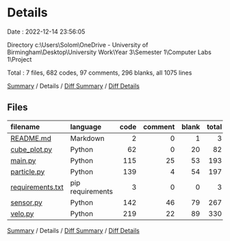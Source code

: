 # Details

Date : 2022-12-14 23:56:05

Directory c:\\Users\\Solom\\OneDrive - University of Birmingham\\Desktop\\University Work\\Year 3\\Semester 1\\Computer Labs 1\\Project

Total : 7 files,  682 codes, 97 comments, 296 blanks, all 1075 lines

[Summary](results.md) / Details / [Diff Summary](diff.md) / [Diff Details](diff-details.md)

## Files
| filename | language | code | comment | blank | total |
| :--- | :--- | ---: | ---: | ---: | ---: |
| [README.md](/README.md) | Markdown | 2 | 0 | 1 | 3 |
| [cube_plot.py](/cube_plot.py) | Python | 62 | 0 | 20 | 82 |
| [main.py](/main.py) | Python | 115 | 25 | 53 | 193 |
| [particle.py](/particle.py) | Python | 139 | 4 | 54 | 197 |
| [requirements.txt](/requirements.txt) | pip requirements | 3 | 0 | 0 | 3 |
| [sensor.py](/sensor.py) | Python | 142 | 46 | 79 | 267 |
| [velo.py](/velo.py) | Python | 219 | 22 | 89 | 330 |

[Summary](results.md) / Details / [Diff Summary](diff.md) / [Diff Details](diff-details.md)